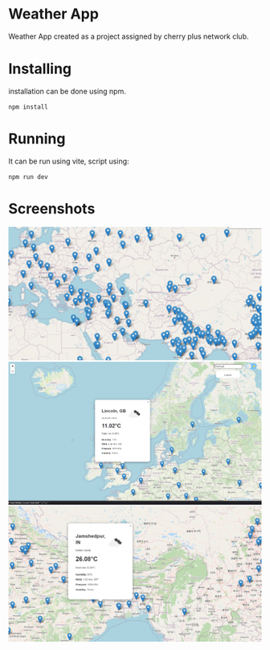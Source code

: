 # Weather App

Weather App created as a project assigned by cherry plus network club.

# Installing

installation can be done using npm.

```
npm install
```

# Running

It can be run using vite, script using:

```
npm run dev
```

# Screenshots

<img src="https://github.com/Fakesum/CherryPlusWeatherApp/blob/main/screenshots/img%20(1).png?raw=true">
<img src="https://github.com/Fakesum/CherryPlusWeatherApp/blob/main/screenshots/img%20(2).png?raw=true">
<img src="https://github.com/Fakesum/CherryPlusWeatherApp/blob/main/screenshots/img%20(3).png?raw=true">